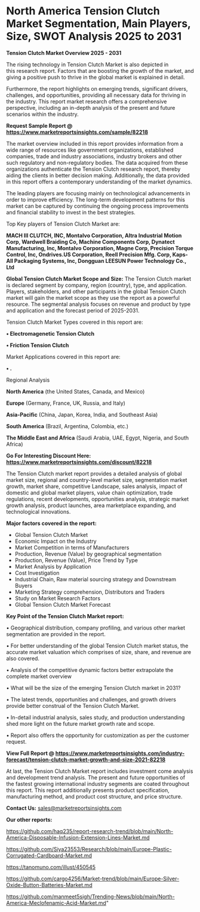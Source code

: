# North America Tension Clutch Market Segmentation, Main Players, Size, SWOT Analysis 2025 to 2031

<Strong> Tension Clutch Market Overview 2025 - 2031</strong>

The rising technology in Tension Clutch Market is also depicted in this research report. Factors that are boosting the growth of the market, and giving a positive push to thrive in the global market is explained in detail.

Furthermore, the report highlights on emerging trends, significant drivers, challenges, and opportunities, providing all necessary data for thriving in the industry. This report market research offers a comprehensive perspective, including an in-depth analysis of the present and future scenarios within the industry.

<strong>Request Sample Report @ <a href=https://www.marketreportsinsights.com/sample/82218>https://www.marketreportsinsights.com/sample/82218</a></strong>

The market overview included in this report provides information from a wide range of resources like government organizations, established companies, trade and industry associations, industry brokers and other such regulatory and non-regulatory bodies. The data acquired from these organizations authenticate the Tension Clutch research report, thereby aiding the clients in better decision making. Additionally, the data provided in this report offers a contemporary understanding of the market dynamics.

The leading players are focusing mainly on technological advancements in order to improve efficiency. The long-term development patterns for this market can be captured by continuing the ongoing process improvements and financial stability to invest in the best strategies.

Top Key players of Tension Clutch Market are:

<strong>MACH III CLUTCH, INC, Montalvo Corporation, Altra Industrial Motion Corp, Wardwell Braiding Co, Machine Components Corp, Dynatect Manufacturing, Inc, Montalvo Corporation, Magne Corp, Precision Torque Control, Inc, Ondrives.US Corporation, Reell Precision Mfg. Corp, Kaps-All Packaging Systems, Inc, Dongguan LEESUN Power Technology Co., Ltd</strong>

<strong><b>Global Tension Clutch Market Scope and Size:</b></strong>
The Tension Clutch market is declared segment by company, region (country), type, and application. Players, stakeholders, and other participants in the global Tension Clutch market will gain the market scope as they use the report as a powerful resource. The segmental analysis focuses on revenue and product by type and application and the forecast period of 2025-2031.

Tension Clutch Market Types covered in this report are:

<strong>• Electromagenetic Tension Clutch

• Friction Tension Clutch</strong>

Market Applications covered in this report are:

<strong>• .</strong> 

Regional Analysis

<strong>North America</strong> (the United States, Canada, and Mexico)

<strong>Europe</strong> (Germany, France, UK, Russia, and Italy)

<strong>Asia-Pacific</strong> (China, Japan, Korea, India, and Southeast Asia)

<strong>South America</strong> (Brazil, Argentina, Colombia, etc.)

<strong>The Middle East and Africa</strong> (Saudi Arabia, UAE, Egypt, Nigeria, and South Africa)

<strong>Go For Interesting Discount Here: <a href=https://www.marketreportsinsights.com/discount/82218>https://www.marketreportsinsights.com/discount/82218</a></strong>

The Tension Clutch market report provides a detailed analysis of global market size, regional and country-level market size, segmentation market growth, market share, competitive Landscape, sales analysis, impact of domestic and global market players, value chain optimization, trade regulations, recent developments, opportunities analysis, strategic market growth analysis, product launches, area marketplace expanding, and technological innovations.

<strong><b>Major factors covered in the report:</b></strong>
<ul>
  <li>Global Tension Clutch Market </li>
  <li>Economic Impact on the Industry</li>
  <li>Market Competition in terms of Manufacturers</li>
  <li>Production, Revenue (Value) by geographical segmentation</li>
  <li>Production, Revenue (Value), Price Trend by Type</li>
  <li>Market Analysis by Application</li>
  <li>Cost Investigation</li>
  <li>Industrial Chain, Raw material sourcing strategy and Downstream Buyers</li>
  <li>Marketing Strategy comprehension, Distributors and Traders</li>
  <li>Study on Market Research Factors</li>
  <li>Global Tension Clutch Market Forecast</li>
</ul>

<strong><b>Key Point of the Tension Clutch Market report:</b></strong>

• Geographical distribution, company profiling, and various other market segmentation are provided in the report.

• For better understanding of the global Tension Clutch market status, the accurate market valuation which comprises of size, share, and revenue are also covered.

• Analysis of the competitive dynamic factors better extrapolate the complete market overview

• What will be the size of the emerging Tension Clutch market in 2031?

• The latest trends, opportunities and challenges, and growth drivers provide better construal of the Tension Clutch Market.

• In-detail industrial analysis, sales study, and production understanding shed more light on the future market growth rate and scope.

• Report also offers the opportunity for customization as per the customer request.

<strong><b>View Full Report @ <a href=https://www.marketreportsinsights.com/industry-forecast/tension-clutch-market-growth-and-size-2021-82218>https://www.marketreportsinsights.com/industry-forecast/tension-clutch-market-growth-and-size-2021-82218</a></b></strong>


At last, the Tension Clutch Market report includes investment come analysis and development trend analysis. The present and future opportunities of the fastest growing international industry segments are coated throughout this report. This report additionally presents product specification, manufacturing method, and product cost structure, and price structure.

<strong>Contact Us:</strong>
sales@marketreportsinsights.com

<strong>Our other reports:</strong>

<a href=https://github.com/haq235/report-research-trend/blob/main/North-America-Disposable-Infusion-Extension-Lines-Market.md>https://github.com/haq235/report-research-trend/blob/main/North-America-Disposable-Infusion-Extension-Lines-Market.md</a>

<a href=https://github.com/Siya23553/Research/blob/main/Europe-Plastic-Corrugated-Cardboard-Market.md>https://github.com/Siya23553/Research/blob/main/Europe-Plastic-Corrugated-Cardboard-Market.md</a>

<a href=https://tanomuno.com/illust/450545>https://tanomuno.com/illust/450545</a>

<a href=https://github.com/cargo4256/Market-trend/blob/main/Europe-Silver-Oxide-Button-Batteries-Market.md>https://github.com/cargo4256/Market-trend/blob/main/Europe-Silver-Oxide-Button-Batteries-Market.md</a>

<a href=https://github.com/manmeet5sigh/Trending-News/blob/main/North-America-Meclofenamic-Acid-Market.md>https://github.com/manmeet5sigh/Trending-News/blob/main/North-America-Meclofenamic-Acid-Market.md</a>"
